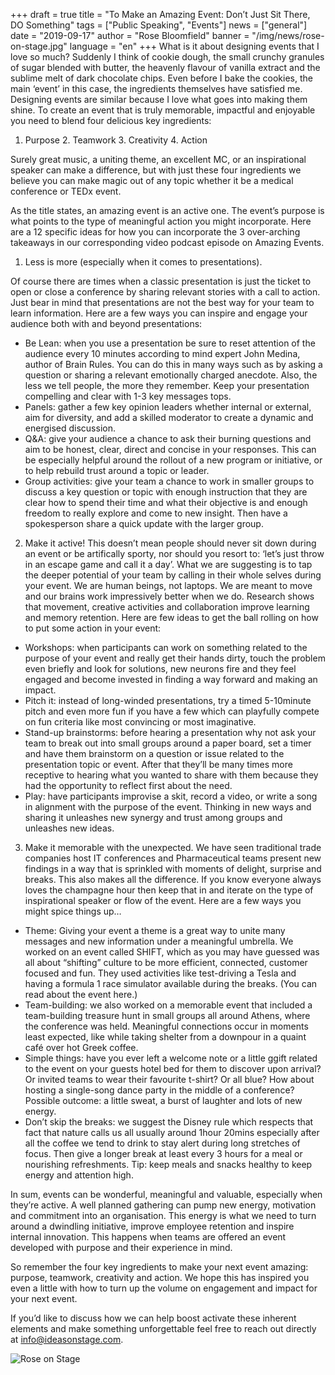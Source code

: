 +++
draft = true
title = "To Make an Amazing Event: Don’t Just Sit There, DO Something"
tags = ["Public Speaking", "Events"]
news = ["general"]
date = "2019-09-17"
author = "Rose Bloomfield"
banner = "/img/news/rose-on-stage.jpg"
language = "en"
+++
What is it about designing events that I love so much? Suddenly I think of cookie dough, the small crunchy granules of sugar blended with butter, the heavenly flavour of vanilla extract and the sublime melt of dark chocolate chips. Even before I bake the cookies, the main ‘event’ in this case, the ingredients themselves have satisfied me. Designing events are similar because I love what goes into making them shine. To create an event that is truly memorable, impactful and enjoyable you need to blend four delicious key ingredients:

1. Purpose 2. Teamwork 3. Creativity 4. Action 

Surely great music, a uniting theme, an excellent MC, or an inspirational speaker can make a difference, but with just these four ingredients we believe you can make magic out of any topic whether it be a medical conference or TEDx event.

As the title states, an amazing event is an active one. The event’s purpose is what points to the type of meaningful action you might incorporate. Here are a 12 specific ideas for how you can incorporate the 3 over-arching takeaways in our corresponding video podcast episode on Amazing Events.


1. Less is more (especially when it comes to presentations).

Of course there are times when a classic presentation is just the ticket to open or close a conference by sharing relevant stories with a call to action. Just bear in mind that presentations are not the best way for your team to learn information. Here are a few ways you can inspire and engage your audience both with and beyond presentations:


- Be Lean: when you use a presentation be sure to reset attention of the audience every 10 minutes according to mind expert John Medina, author of Brain Rules. You can do this in many ways such as by asking a question or sharing a relevant emotionally charged anecdote. Also, the less we tell people, the more they remember. Keep your presentation compelling and clear with 1-3 key messages tops.
- Panels: gather a few key opinion leaders whether internal or external, aim for diversity, and add a skilled moderator to create a dynamic and energised discussion.
- Q&A: give your audience a chance to ask their burning questions and aim to be honest, clear, direct and concise in your responses. This can be especially helpful around the rollout of a new program or initiative, or to help rebuild trust around a topic or leader.
- Group activities: give your team a chance to work in smaller groups to discuss a key question or topic with enough instruction that they are clear how to spend their time and what their objective is and enough freedom to really explore and come to new insight. Then have a spokesperson share a quick update with the larger group.

2. Make it active!
This doesn’t mean people should never sit down during an event or be artifically sporty, nor should you resort to: ‘let’s just throw in an escape game and call it a day’. What we are suggesting is to tap the deeper potential of your team by calling in their whole selves during your event. We are human beings, not laptops. We are meant to move and our brains work impressively better when we do. Research shows that movement, creative activities and collaboration improve learning and memory retention. Here are few ideas to get the ball rolling on how to put some action in your event:

- Workshops: when participants can work on something related to the purpose of your event and really get their hands dirty, touch the problem even briefly and look for solutions, new neurons fire and they feel engaged and become invested in finding a way forward and making an impact. 
- Pitch it: instead of long-winded presentations, try a timed 5-10minute pitch and even more fun if you have a few which can playfully compete on fun criteria like most convincing or most imaginative. 
- Stand-up brainstorms: before hearing a presentation why not ask your team to break out into small groups around a paper board, set a timer and have them brainstorm on a question or issue related to the presentation topic or event. After that they’ll be many times more receptive to hearing what you wanted to share with them because they had the opportunity to reflect first about the need. 
- Play: have participants improvise a skit, record a video, or write a song in alignment with the purpose of the event. Thinking in new ways and sharing it unleashes new synergy and trust among groups and unleashes new ideas.

3. Make it memorable with the unexpected.
We have seen traditional trade companies host IT conferences and Pharmaceutical teams present new findings in a way that is sprinkled with moments of delight, surprise and breaks. This also makes all the difference. If you know everyone always loves the champagne hour then keep that in and iterate on the type of inspirational speaker or flow of the event. Here are a few ways you might spice things up…

- Theme: Giving your event a theme is a great way to unite many messages and new information under a meaningful umbrella. We worked on an event called SHIFT, which as you may have guessed was all about “shifting” culture to be more efficient, connected, customer focused and fun. They used activities like test-driving a Tesla and having a formula 1 race simulator available during the breaks. (You can read about the event here.)
- Team-building: we also worked on a memorable event that included a team-building treasure hunt in small groups all around Athens, where the conference was held. Meaningful connections occur in moments least expected, like while taking shelter from a downpour in a quaint café over hot Greek coffee.
- Simple things: have you ever left a welcome note or a little ggift related to the event on your guests hotel bed for them to discover upon arrival? Or invited teams to wear their favourite t-shirt? Or all blue? How about hosting a single-song dance party in the middle of a conference? Possible outcome: a little sweat, a burst of laughter and lots of new energy.
- Don’t skip the breaks: we suggest the Disney rule which respects that fact that nature calls us all usually around 1hour 20mins especially after all the coffee we tend to drink to stay alert during long stretches of focus. Then give a longer break at least every 3 hours for a meal or nourishing refreshments. Tip: keep meals and snacks healthy to keep energy and attention high.

In sum, events can be wonderful, meaningful and valuable, especially when they’re active. A well planned gathering can pump new energy, motivation and commitment into an organisation. This energy is what we need to turn around a dwindling initiative, improve employee retention and inspire internal innovation. This happens when teams are offered an event developed with purpose and their experience in mind. 

So remember the four key ingredients to make your next event amazing: purpose, teamwork, creativity and action. We hope this has inspired you even a little with how to turn up the volume on engagement and impact for your next event.

If you’d like to discuss how we can help boost activate these inherent elements and make something unforgettable feel free to reach out directly at info@ideasonstage.com.

![Rose on Stage ](/img/news/rose-on-stage.jpg)